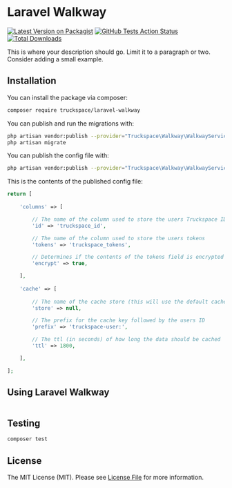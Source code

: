 # Laravel Walkway

[![Latest Version on Packagist](https://img.shields.io/packagist/v/truckspace/laravel-walkway.svg?style=flat-square)](https://packagist.org/packages/truckspace/laravel-walkway)
[![GitHub Tests Action Status](https://img.shields.io/github/workflow/status/truckspace/laravel-walkway/run-tests?label=tests)](https://github.com/truckspace/laravel-walkway/actions?query=workflow%3Arun-tests+branch%3Amaster)
[![Total Downloads](https://img.shields.io/packagist/dt/truckspace/laravel-walkway.svg?style=flat-square)](https://packagist.org/packages/truckspace/laravel-walkway)


This is where your description should go. Limit it to a paragraph or two. Consider adding a small example.

## Installation

You can install the package via composer:

```bash
composer require truckspace/laravel-walkway
```

You can publish and run the migrations with:

```bash
php artisan vendor:publish --provider="Truckspace\Walkway\WalkwayServiceProvider" --tag="walkway-migrations"
php artisan migrate
```

You can publish the config file with:
```bash
php artisan vendor:publish --provider="Truckspace\Walkway\WalkwayServiceProvider" --tag="walkway-config"
```

This is the contents of the published config file:

```php
return [
    
    'columns' => [

        // The name of the column used to store the users Truckspace ID
        'id' => 'truckspace_id',

        // The name of the column used to store the users tokens
        'tokens' => 'truckspace_tokens',

        // Determines if the contents of the tokens field is encrypted
        'encrypt' => true,

    ],
    
    'cache' => [
    
        // The name of the cache store (this will use the default cache out of the box)
        'store' => null,

        // The prefix for the cache key followed by the users ID
        'prefix' => 'truckspace-user:',

        // The ttl (in seconds) of how long the data should be cached
        'ttl' => 1800,

    ],

];
```

## Using Laravel Walkway

``` php

```

## Testing

``` bash
composer test
```

## License

The MIT License (MIT). Please see [License File](LICENSE.md) for more information.
